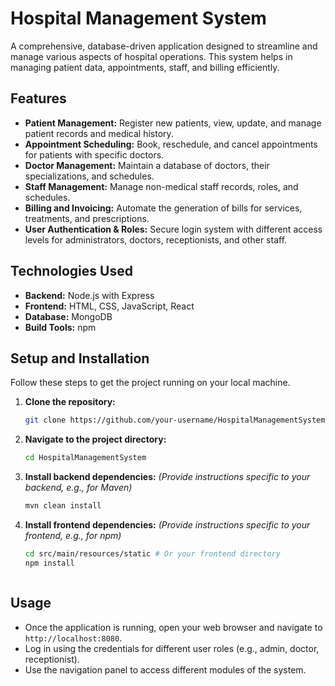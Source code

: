 # Hospital Management System

A comprehensive, database-driven application designed to streamline and manage various aspects of hospital operations. This system helps in managing patient data, appointments, staff, and billing efficiently.

## Features

- **Patient Management:** Register new patients, view, update, and manage patient records and medical history.
- **Appointment Scheduling:** Book, reschedule, and cancel appointments for patients with specific doctors.
- **Doctor Management:** Maintain a database of doctors, their specializations, and schedules.
- **Staff Management:** Manage non-medical staff records, roles, and schedules.
- **Billing and Invoicing:** Automate the generation of bills for services, treatments, and prescriptions.
- **User Authentication & Roles:** Secure login system with different access levels for administrators, doctors, receptionists, and other staff.

## Technologies Used

- **Backend:** Node.js with Express
- **Frontend:** HTML, CSS, JavaScript, React
- **Database:** MongoDB
- **Build Tools:** npm

## Setup and Installation

Follow these steps to get the project running on your local machine.

1.  **Clone the repository:**
    ```sh
    git clone https://github.com/your-username/HospitalManagementSystem.git
    ```
2.  **Navigate to the project directory:**
    ```sh
    cd HospitalManagementSystem
    ```
3.  **Install backend dependencies:**
    _(Provide instructions specific to your backend, e.g., for Maven)_
    ```sh
    mvn clean install
    ```
4.  **Install frontend dependencies:**
    _(Provide instructions specific to your frontend, e.g., for npm)_

    ```sh
    cd src/main/resources/static # Or your frontend directory
    npm install
    ```

    ```

    ```

## Usage

- Once the application is running, open your web browser and navigate to `http://localhost:8080`.
- Log in using the credentials for different user roles (e.g., admin, doctor, receptionist).
- Use the navigation panel to access different modules of the system.

